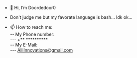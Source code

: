 - 👋 Hi, I’m Doordedoor0

- Don't judge me but my favorate language is bash... Idk ok...

- 📫 How to reach me: <br>
-- My Phone number: <br>
--- +** ********** <br>
-- My E-Mail: <br>
--- AlliInnovations@gmail.com <br>
